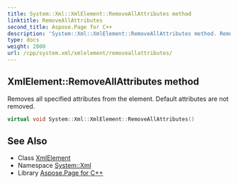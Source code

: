 ```yaml
---
title: System::Xml::XmlElement::RemoveAllAttributes method
linktitle: RemoveAllAttributes
second_title: Aspose.Page for C++
description: 'System::Xml::XmlElement::RemoveAllAttributes method. Removes all specified attributes from the element. Default attributes are not removed in C++.'
type: docs
weight: 2800
url: /cpp/system.xml/xmlelement/removeallattributes/
---
```

## XmlElement::RemoveAllAttributes method


Removes all specified attributes from the element. Default attributes are not removed.

```cpp
virtual void System::Xml::XmlElement::RemoveAllAttributes()
```

## See Also

* Class [XmlElement](../)
* Namespace [System::Xml](../../)
* Library [Aspose.Page for C++](../../../)
